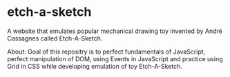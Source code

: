 # etch-a-sketch
A website that emulates popular mechanical drawing toy invented by André Cassagnes called Etch-A-Sketch. 

About: Goal of this repositry is to perfect fundamentals of JavaScript, perfect manipulation of DOM, using Events in JavaScript and practice using Grid in CSS while developing emulation of toy Etch-A-Sketch.
